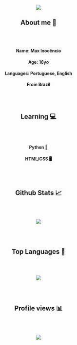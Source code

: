 <!-- Imagem welcome -->

<p align="center">
  <img src="https://github.com/maxinocencio/maxinocencio/blob/main/bem%20vindo.png?raw=true" />
</p>

<!-- About me -->

<h2 align="center">
  About me 👋
</h2>

<br>
</br>

<div align="center">
  <h4>
    Name: Max Inocêncio
  </h4>
  
  <h4>
    Age: 16yo
  </h4>
  
  <h4>
    Languages: Portuguese, English
  </h4>
  
  <h4>
    From Brazil
  </h4>
</div>

<br>
</br>

<!-- Learning -->

<h2 align="center">
  Learning 💻
</h2>

<br>
</br>

<div align="center">
  <h4>
    Python 🐍
  </h4>
  
  <h4>
    HTML/CSS 🖥
  </h4>
</div>

<br>
</br>

<!-- stats -->

<h2 align="center">
  Github Stats 📈
</h2>

<br>
</br>

<p align="center">
  <img src="https://github-readme-stats.vercel.app/api?username=maxinocencio&count_private=true&show_icons=true&theme=shades-of-purple" />
</p>

<br>
</br>
 
 <!-- principais linguagens -->
 
<h2 align="center">
  Top Languages 🤳
</h2>

<br>
</br>

<p align="center">
  <img src="https://github-readme-stats.vercel.app/api/top-langs/?username=maxinocencio&show_icons=true&theme=shades-of-purple" />
</p>

<br>
</br>

<!-- views no perfil -->

<h2 align="center">
  Profile views 📊
</h2>

<br>
</br>

<p align="center">
  <img src="https://gpvc.arturio.dev/maxinocencio" />
</p>
